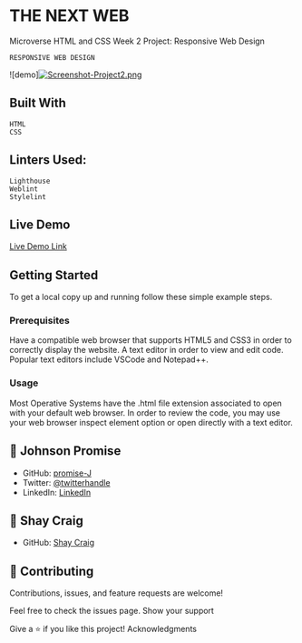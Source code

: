 # THE NEXT WEB
Microverse HTML and CSS Week 2 Project: Responsive Web Design

    RESPONSIVE WEB DESIGN
   ![demo][![Screenshot-Project2.png](https://i.postimg.cc/Wb2tQnnt/Screenshot-Project2.png)](https://postimg.cc/Sjvy9cHp)

## Built With

    HTML
    CSS

## Linters Used:

    Lighthouse
    Weblint
    Stylelint

## Live Demo

[Live Demo Link](https://raw.githack.com/promise-J/responsive-web-design/responsive-web/index.html)

## Getting Started

To get a local copy up and running follow these simple example steps.

### Prerequisites
Have a compatible web browser that supports HTML5 and CSS3 in order to correctly display the website.
A text editor in order to view and edit code. Popular text editors include VSCode and Notepad++.

### Usage
Most Operative Systems have the .html file extension associated to open with your default web browser. In order to review the code, you may use your web browser inspect element option or open directly with a text editor.

## 👤 Johnson Promise

- GitHub: [promise-J](https://github.com/promise-J)
- Twitter: [@twitterhandle](https://twitter.com/Promise94353263)
- LinkedIn: [LinkedIn](https://www.linkedin.com/in/promise-chiemela-788887142)

## 👤 Shay Craig

- GitHub: [Shay Craig](https://github.com/craigs40)


## 🤝 Contributing

Contributions, issues, and feature requests are welcome!

Feel free to check the issues page.
Show your support

Give a ⭐️ if you like this project!
Acknowledgments
